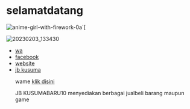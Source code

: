 # selamatdatang
![anime-girl-with-firework-0a](https://user-images.githubusercontent.com/115763183/216746271-adab32c4-2573-47e3-a937-80b9fb9d6d91.jpg)`[

![20230203_133430](https://user-images.githubusercontent.com/115763183/216748437-3d701ff5-6c46-49a5-b026-268c0fd26914.png)


<!DOCTYPE html>
<html lang="en">
<head>
    <meta charset="UTF-8">
    <meta name="viewport" content="width=device-width, initial-scale=1.0">
    <link rel="stylesheet" href="style.css">
    <title>Web | Portofolio</title>
</head>
<body>
    <div class="container">
        <div class="sidebar">
            <nav>
                <ul>
                    <li><a href="">wa</a></li>
                    <li><a href="">facebook</a></li>
                    <li><a href="">website</a></li>
                    <li><a href="">jb kusuma</a></li>   
                    <p>wame <a href="https://wa.me/083869322352">klik disini</a></p>
                    <label>JB KUSUMABARU10
                        menyediakan berbagai jualbeli barang maupun game
                    </label>
